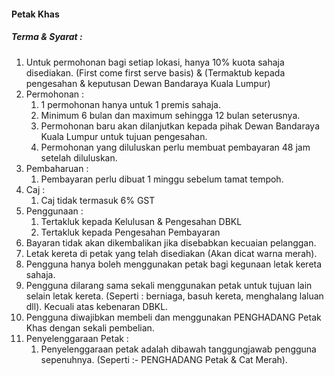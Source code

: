 #### Petak Khas
##### Terma & Syarat :

1. Untuk permohonan bagi setiap lokasi, hanya 10% kuota sahaja disediakan. (First come first serve basis) & (Termaktub kepada pengesahan & keputusan Dewan Bandaraya Kuala Lumpur)
2. Permohonan :
    1. 1 permohonan hanya untuk 1 premis sahaja.
    2. Minimum 6 bulan dan maximum sehingga 12 bulan seterusnya.
    3. Permohonan baru akan dilanjutkan kepada pihak Dewan Bandaraya Kuala Lumpur untuk tujuan pengesahan.
    4. Permohonan yang diluluskan perlu membuat pembayaran 48 jam setelah diluluskan.
3. Pembaharuan :
    1. Pembayaran perlu dibuat 1 minggu sebelum tamat tempoh.
4. Caj :
    1. Caj tidak termasuk 6% GST
5. Penggunaan :
    1. Tertakluk kepada Kelulusan & Pengesahan DBKL
    2. Tertakluk kepada Pengesahan Pembayaran
6. Bayaran tidak akan dikembalikan jika disebabkan kecuaian pelanggan.
7. Letak kereta di petak yang telah disediakan (Akan dicat warna merah).
8. Pengguna hanya boleh menggunakan petak bagi kegunaan letak kereta sahaja.
9. Pengguna dilarang sama sekali menggunakan petak untuk tujuan lain selain letak kereta. (Seperti : berniaga, basuh kereta, menghalang laluan dll). Kecuali atas kebenaran DBKL.
10. Pengguna diwajibkan membeli dan menggunakan PENGHADANG Petak Khas dengan sekali pembelian.
11. Penyelenggaraan Petak :
    1. Penyelenggaraan petak adalah dibawah tanggungjawab pengguna sepenuhnya. (Seperti :- PENGHADANG Petak & Cat Merah).
